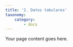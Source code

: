 ```yaml
---
title: '2. Datos tabulares'
taxonomy:
    category:
        - docs
---
```


Your page content goes here.
